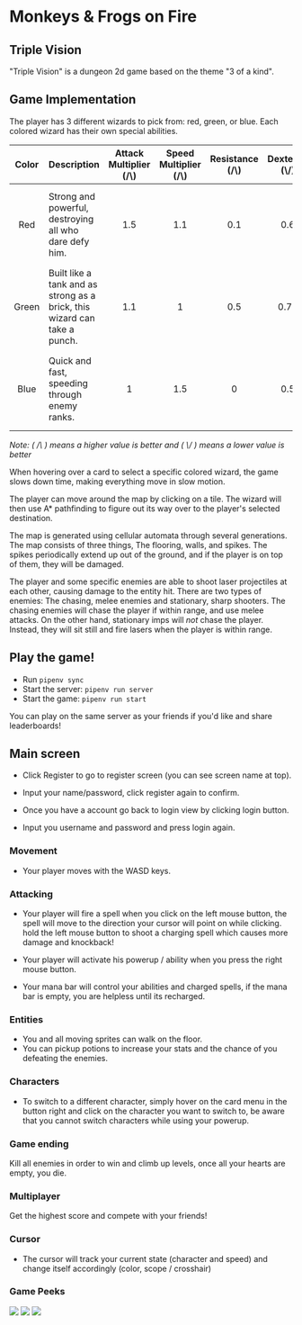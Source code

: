 # Monkeys & Frogs on Fire

## Triple Vision
"Triple Vision" is a dungeon 2d game based on the theme "3 of a kind".



## Game Implementation
The player has 3 different wizards to pick from: red, green, or blue. Each colored wizard has their own special abilities.

| Color | Description | Attack Multiplier (/\\) | Speed Multiplier (/\\) | Resistance (/\\) | Dexterity (\\/) | Special Ability |
| :-: | :-- | :-: | :-: | :-: | :-: | :-- |
| Red   | Strong and powerful, destroying all who dare defy him. | 1.5 | 1.1 | 0.1 | 0.6 | A floor smash, killing everything within a 5 block radius.
| Green | Built like a tank and as strong as a brick, this wizard can take a punch. | 1.1 | 1 | 0.5 | 0.75 | Invincibility and regeneration for 8 seconds (40hp/sec).
| Blue | Quick and fast, speeding through enemy ranks. | 1 | 1.5 | 0 | 0.5 | Flash time - Moving so fast that everything else appears slow.

*Note: ( /\ ) means a higher value is better and ( \\/ ) means a lower value is better*

When hovering over a card to select a specific colored wizard, the game slows down time, making everything move in slow motion.

The player can move around the map by clicking on a tile. The wizard will then use A* pathfinding to figure out its way over to the player's selected destination.

The map is generated using cellular automata through several generations. The map consists of three things, The flooring, walls, and spikes. The spikes periodically extend up out of the ground, and if the player is on top of them, they will be damaged.

The player and some specific enemies are able to shoot laser projectiles at each other, causing damage to the entity hit. There are two types of enemies: The chasing, melee enemies and stationary, sharp shooters. The chasing enemies will chase the player if within range, and use melee attacks. On the other hand, stationary imps will *not* chase the player. Instead, they will sit still and fire lasers when the player is within range.



## Play the game!
- Run `pipenv sync`
- Start the server: `pipenv run server`
- Start the game: `pipenv run start`

You can play on the same server as your friends if you'd like and share leaderboards!

## Main screen
- Click Register to go to register screen (you can see screen name at top).

- Input your name/password, click register again to confirm.

- Once you have a account go back to login view by clicking login button.

- Input you username and password and press login again.

### Movement
- Your player moves with the WASD keys.

### Attacking
- Your player will fire a spell when you click on the left mouse button, the spell will move to the direction your cursor will point on while clicking. hold the left mouse button to shoot a charging spell which causes more damage and knockback!
- Your player will activate his powerup / ability when you press the right mouse button.

- Your mana bar will control your abilities and charged spells, if the mana bar is empty, you are helpless until its recharged.


### Entities
- You and all moving sprites can walk on the floor.
- You can pickup potions to increase your stats and the chance of you defeating the enemies.

### Characters
- To switch to a different character, simply hover on the card menu in the button right and click on the character you want to switch to, be aware that you cannot switch characters while using your powerup.

### Game ending
Kill all enemies in order to win and climb up levels, once all your hearts are empty, you die.

### Multiplayer
Get the highest score and compete with your friends!

### Cursor
- The cursor will track your current state (character and speed) and change itself accordingly (color, scope / crosshair)

### Game Peeks
<img src="https://cdn.discordapp.com/attachments/693177507683369010/704005792197640232/unknown.png">
<img src="https://cdn.discordapp.com/attachments/693177507683369010/704006014554472498/unknown.png">
<img src="https://cdn.discordapp.com/attachments/693177507683369010/704016339895058443/unknown.png">

